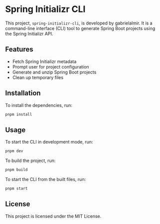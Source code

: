 # Spring Initializr CLI

This project, `spring-initializr-cli`, is developed by gabrielalmir. It is a command-line interface (CLI) tool to generate Spring Boot projects using the Spring Initializr API.

## Features

- Fetch Spring Initializr metadata
- Prompt user for project configuration
- Generate and unzip Spring Boot projects
- Clean up temporary files

## Installation

To install the dependencies, run:

```bash
pnpm install
```

## Usage

To start the CLI in development mode, run:

```bash
pnpm dev
```

To build the project, run:

```bash
pnpm build
```

To start the CLI from the built files, run:

```bash
pnpm start
```

## License

This project is licensed under the MIT License.
